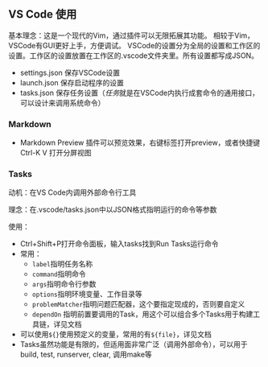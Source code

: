 ## VS Code 使用
基本理念：这是一个现代的Vim，通过插件可以无限拓展其功能。
相较于Vim，VSCode有GUI更好上手，方便调试。
VSCode的设置分为全局的设置和工作区的设置。工作区的设置放置在工作区的.vscode文件夹里。所有设置都写成JSON。
- settings.json 保存VSCode设置
- launch.json 保存启动程序的设置
- tasks.json 保存任务设置（*任务*就是在VSCode内执行成套命令的通用接口，可以设计来调用系统命令）

### Markdown
- Markdown Preview 插件可以预览效果，右键标签打开preview，或者快捷键Ctrl-K V 打开分屏视图

### Tasks
动机：在VS Code内调用外部命令行工具

理念：在.vscode/tasks.json中以JSON格式指明运行的命令等参数

使用：
- Ctrl+Shift+P打开命令面板，输入tasks找到Run Tasks运行命令
- 常用：
  - `label`指明任务名称
  - `command`指明命令
  - `args`指明命令行参数
  - `options`指明环境变量、工作目录等
  - `problemMatcher`指明问题匹配器，这个要指定现成的，否则要自定义
  - `dependOn` 指明前置要调用的Task，用这个可以组合多个Tasks用于构建工具链，详见文档
- 可以使用`${}`使用预定义的变量，常用的有`${file}`，详见文档
- Tasks虽然功能是有限的，但适用面非常广泛（调用外部命令），可以用于build, test, runserver, clear, 调用make等